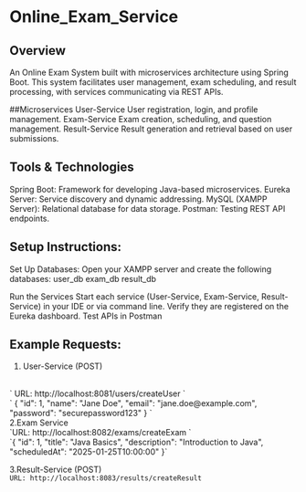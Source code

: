 # Online_Exam_Service

## Overview
An Online Exam System built with microservices architecture using Spring Boot. This system facilitates user management, exam scheduling, and result processing, with services communicating via REST APIs.

##Microservices
User-Service
User registration, login, and profile management.
Exam-Service
Exam creation, scheduling, and question management.
Result-Service
Result generation and retrieval based on user submissions.

## Tools & Technologies
Spring Boot: Framework for developing Java-based microservices.
Eureka Server: Service discovery and dynamic addressing.
MySQL (XAMPP Server): Relational database for data storage.
Postman: Testing REST API endpoints.

## Setup Instructions:
Set Up Databases:
Open your XAMPP server and create the following databases:
user_db
exam_db
result_db

Run the Services
Start each service (User-Service, Exam-Service, Result-Service) in your IDE or via command line.
Verify they are registered on the Eureka dashboard.
Test APIs in Postman

## Example Requests:
1. User-Service (POST)
 <br>
` URL: http://localhost:8081/users/createUser `
<br>
` { 
  "id": 1, 
  "name": "Jane Doe", 
  "email": "jane.doe@example.com", 
  "password": "securepassword123" 
}  `
<br>
2.Exam Service
<br>
`URL: http://localhost:8082/exams/createExam  `
<br>
`{ 
  "id": 1, 
  "title": "Java Basics", 
  "description": "Introduction to Java", 
  "scheduledAt": "2025-01-25T10:00:00" 
}`
<br>

3.Result-Service (POST)
<br>
`URL: http://localhost:8083/results/createResult `
<br>
